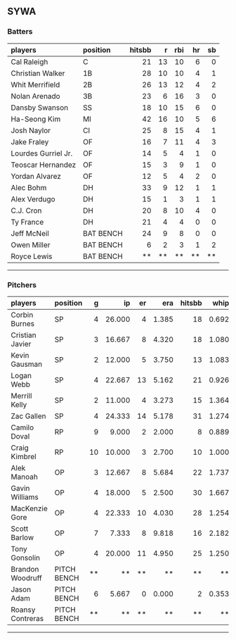 ## SYWA

### Batters

 
|players             |position  | hitsbb|  r| rbi| hr| sb| 
|:-------------------|:---------|------:|--:|---:|--:|--:| 
|Cal Raleigh         |C         |     21| 13|  10|  6|  0| 
|Christian Walker    |1B        |     28| 10|  10|  4|  1| 
|Whit Merrifield     |2B        |     26| 13|  12|  4|  2| 
|Nolan Arenado       |3B        |     23|  6|  16|  3|  0| 
|Dansby Swanson      |SS        |     18| 10|  15|  6|  0| 
|Ha-Seong Kim        |MI        |     42| 16|  10|  5|  6| 
|Josh Naylor         |CI        |     25|  8|  15|  4|  1| 
|Jake Fraley         |OF        |     16|  7|  11|  4|  3| 
|Lourdes Gurriel Jr. |OF        |     14|  5|   4|  1|  0| 
|Teoscar Hernandez   |OF        |     15|  3|   9|  1|  0| 
|Yordan Alvarez      |OF        |     12|  5|   4|  2|  0| 
|Alec Bohm           |DH        |     33|  9|  12|  1|  1| 
|Alex Verdugo        |DH        |     15|  1|   3|  1|  1| 
|C.J. Cron           |DH        |     20|  8|  10|  4|  0| 
|Ty France           |DH        |     21|  4|   4|  0|  0| 
|Jeff McNeil         |BAT BENCH |     24|  9|   8|  0|  0| 
|Owen Miller         |BAT BENCH |      6|  2|   3|  1|  2| 
|Royce Lewis         |BAT BENCH |     **| **|  **| **| **| 


* * *

### Pitchers

 
|players          |position    |  g|     ip| er|   era| hitsbb|  whip| so|  w| sv| 
|:----------------|:-----------|--:|------:|--:|-----:|------:|-----:|--:|--:|--:| 
|Corbin Burnes    |SP          |  4| 26.000|  4| 1.385|     18| 0.692| 34|  2|  0| 
|Cristian Javier  |SP          |  3| 16.667|  8| 4.320|     18| 1.080| 21|  0|  0| 
|Kevin Gausman    |SP          |  2| 12.000|  5| 3.750|     13| 1.083| 18|  1|  0| 
|Logan Webb       |SP          |  4| 22.667| 13| 5.162|     21| 0.926| 18|  1|  0| 
|Merrill Kelly    |SP          |  2| 11.000|  4| 3.273|     15| 1.364| 11|  0|  0| 
|Zac Gallen       |SP          |  4| 24.333| 14| 5.178|     31| 1.274| 24|  0|  0| 
|Camilo Doval     |RP          |  9|  9.000|  2| 2.000|      8| 0.889| 10|  1|  6| 
|Craig Kimbrel    |RP          | 10| 10.000|  3| 2.700|     10| 1.000|  8|  1|  4| 
|Alek Manoah      |OP          |  3| 12.667|  8| 5.684|     22| 1.737| 12|  0|  0| 
|Gavin Williams   |OP          |  4| 18.000|  5| 2.500|     30| 1.667| 18|  0|  0| 
|MacKenzie Gore   |OP          |  4| 22.333| 10| 4.030|     28| 1.254| 21|  2|  0| 
|Scott Barlow     |OP          |  7|  7.333|  8| 9.818|     16| 2.182|  6|  0|  2| 
|Tony Gonsolin    |OP          |  4| 20.000| 11| 4.950|     25| 1.250| 17|  1|  0| 
|Brandon Woodruff |PITCH BENCH | **|     **| **|    **|     **|    **| **| **| **| 
|Jason Adam       |PITCH BENCH |  6|  5.667|  0| 0.000|      2| 0.353|  7|  0|  0| 
|Roansy Contreras |PITCH BENCH | **|     **| **|    **|     **|    **| **| **| **| 


* * *


